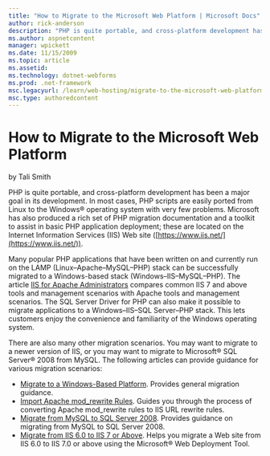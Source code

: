 ```yaml
---
title: "How to Migrate to the Microsoft Web Platform | Microsoft Docs"
author: rick-anderson
description: "PHP is quite portable, and cross-platform development has been a major goal in its development. In most cases, PHP scripts are easily ported from Linux to th..."
ms.author: aspnetcontent
manager: wpickett
ms.date: 11/15/2009
ms.topic: article
ms.assetid: 
ms.technology: dotnet-webforms
ms.prod: .net-framework
msc.legacyurl: /learn/web-hosting/migrate-to-the-microsoft-web-platform/how-to-migrate-to-the-microsoft-web-platform
msc.type: authoredcontent
---
```

How to Migrate to the Microsoft Web Platform
====================
by Tali Smith

PHP is quite portable, and cross-platform development has been a major goal in its development. In most cases, PHP scripts are easily ported from Linux to the Windows® operating system with very few problems. Microsoft has also produced a rich set of PHP migration documentation and a toolkit to assist in basic PHP application deployment; these are located on the Internet Information Services (IIS) Web site ([https://www.iis.net/](https://www.iis.net/)).

Many popular PHP applications that have been written on and currently run on the LAMP (Linux–Apache–MySQL–PHP) stack can be successfully migrated to a Windows-based stack (Windows–IIS–MySQL–PHP). The article [IIS for Apache Administrators](iis-for-apache-administrators.md) compares common IIS 7 and above tools and management scenarios with Apache tools and management scenarios. The SQL Server Driver for PHP can also make it possible to migrate applications to a Windows–IIS–SQL Server–PHP stack. This lets customers enjoy the convenience and familiarity of the Windows operating system.

There are also many other migration scenarios. You may want to migrate to a newer version of IIS, or you may want to migrate to Microsoft® SQL Server® 2008 from MySQL. The following articles can provide guidance for various migration scenarios:

- [Migrate to a Windows-Based Platform](migrate-to-a-windows-based-platform.md). Provides general migration guidance.
- [Import Apache mod\_rewrite Rules](../../extensions/url-rewrite-module/importing-apache-modrewrite-rules.md). Guides you through the process of converting Apache mod\_rewrite rules to IIS URL rewrite rules.
- [Migrate from MySQL to SQL Server 2008](migrate-from-mysql-to-sql-server-2008.md). Provides guidance on migrating from MySQL to SQL Server 2008.
- [Migrate from IIS 6.0 to IIS 7 or Above](../../publish/using-web-deploy/migrate-a-web-site-from-iis-60-to-iis-7-or-above.md). Helps you migrate a Web site from IIS 6.0 to IIS 7.0 or above using the Microsoft® Web Deployment Tool.